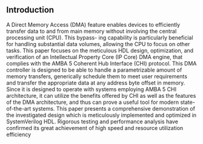 ## Introduction 
A Direct Memory Access (DMA) feature enables
devices to efficiently transfer data to and from main memory
without involving the central processing unit (CPU). This bypass-
ing capability is particularly beneficial for handling substantial
data volumes, allowing the CPU to focus on other tasks. This
paper focuses on the meticulous HDL design, optimization, and
verification of an Intellectual Property Core (IP Core) DMA
engine, that complies with the AMBA 5 Coherent Hub Interface
(CHI) protocol. This DMA controller is designed to be able to
handle a parametrizable amount of memory transfers, generically
schedule them to meet user requirements and transfer the
appropriate data at any address byte offset in memory. Since
it is designed to operate with systems employing AMBA 5 CHI
architecture, it can utilize the benefits offered by CHI as well as
the features of the DMA architecture, and thus can prove a useful
tool for modern state-of-the-art systems. This paper presents a
comprehensive demonstration of the investigated design which
is meticulously implemented and optimized in SystemVerilog
HDL. Rigorous testing and performance analysis have confirmed
its great achievement of high speed and resource utilization
efficiency
